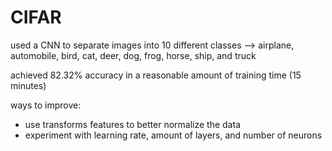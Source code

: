 # CIFAR

used a CNN to separate images into 10 different classes --> airplane, automobile, bird, cat, deer, dog, frog, horse, ship, and truck

achieved 82.32% accuracy in a reasonable amount of training time (15 minutes)

ways to improve:
- use transforms features to better normalize the data
- experiment with learning rate, amount of layers, and number of neurons
